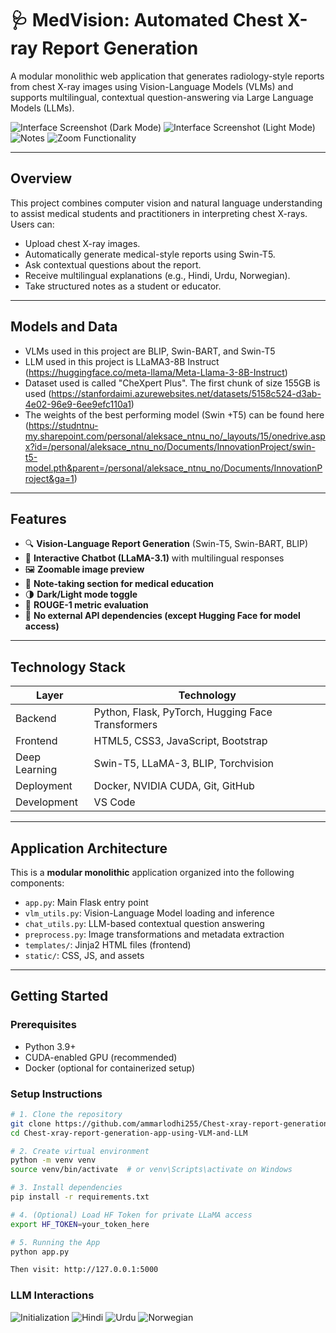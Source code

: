 # 🩺 MedVision: Automated Chest X-ray Report Generation

A modular monolithic web application that generates radiology-style reports from chest X-ray images using Vision-Language Models (VLMs) and supports multilingual, contextual question-answering via Large Language Models (LLMs).

![Interface Screenshot (Dark Mode)](images/dark.png)
![Interface Screenshot (Light Mode)](images/light.png)
![Notes](images/notes.png)
![Zoom Functionality](images/zoom.png)

---

## Overview

This project combines computer vision and natural language understanding to assist medical students and practitioners in interpreting chest X-rays. Users can:

- Upload chest X-ray images.
- Automatically generate medical-style reports using Swin-T5.
- Ask contextual questions about the report.
- Receive multilingual explanations (e.g., Hindi, Urdu, Norwegian).
- Take structured notes as a student or educator.

---
## Models and Data
- VLMs used in this project are BLIP, Swin-BART, and Swin-T5
- LLM used in this project is LLaMA3-8B Instruct (https://huggingface.co/meta-llama/Meta-Llama-3-8B-Instruct)
- Dataset used is called "CheXpert Plus". The first chunk of size 155GB is used (https://stanfordaimi.azurewebsites.net/datasets/5158c524-d3ab-4e02-96e9-6ee9efc110a1)
- The weights of the best performing model (Swin +T5) can be found here (https://studntnu-my.sharepoint.com/personal/aleksace_ntnu_no/_layouts/15/onedrive.aspx?id=/personal/aleksace_ntnu_no/Documents/InnovationProject/swin-t5-model.pth&parent=/personal/aleksace_ntnu_no/Documents/InnovationProject&ga=1)
---

## Features

- 🔍 **Vision-Language Report Generation** (Swin-T5, Swin-BART, BLIP)
- 💬 **Interactive Chatbot (LLaMA-3.1)** with multilingual responses
- 🖼️ **Zoomable image preview**
- 📝 **Note-taking section for medical education**
- 🌗 **Dark/Light mode toggle**
- 🧪 **ROUGE-1 metric evaluation**
- 🔐 **No external API dependencies (except Hugging Face for model access)**

---

## Technology Stack

| Layer         | Technology                         |
|--------------|-------------------------------------|
| Backend       | Python, Flask, PyTorch, Hugging Face Transformers |
| Frontend      | HTML5, CSS3, JavaScript, Bootstrap |
| Deep Learning | Swin-T5, LLaMA-3, BLIP, Torchvision |
| Deployment    | Docker, NVIDIA CUDA, Git, GitHub   |
| Development   | VS Code                            |

---

## Application Architecture

This is a **modular monolithic** application organized into the following components:

- `app.py`: Main Flask entry point
- `vlm_utils.py`: Vision-Language Model loading and inference
- `chat_utils.py`: LLM-based contextual question answering
- `preprocess.py`: Image transformations and metadata extraction
- `templates/`: Jinja2 HTML files (frontend)
- `static/`: CSS, JS, and assets

---

## Getting Started

### Prerequisites

- Python 3.9+
- CUDA-enabled GPU (recommended)
- Docker (optional for containerized setup)

### Setup Instructions

```bash
# 1. Clone the repository
git clone https://github.com/ammarlodhi255/Chest-xray-report-generation-app-using-VLM-and-LLM.git
cd Chest-xray-report-generation-app-using-VLM-and-LLM

# 2. Create virtual environment
python -m venv venv
source venv/bin/activate  # or venv\Scripts\activate on Windows

# 3. Install dependencies
pip install -r requirements.txt

# 4. (Optional) Load HF Token for private LLaMA access
export HF_TOKEN=your_token_here

# 5. Running the App
python app.py

Then visit: http://127.0.0.1:5000
```
### LLM Interactions


![Initialization](images/llm-1.png)
![Hindi](images/hindi.png)
![Urdu](images/urdu.png)
![Norwegian](images/norwegian.png)
